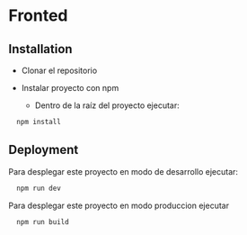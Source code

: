 # Fronted 

## Installation

- Clonar el repositorio

- Instalar proyecto con npm

    - Dentro de la raíz del proyecto ejecutar:

```bash
  npm install
```
    
## Deployment

Para desplegar este proyecto en modo de desarrollo ejecutar: 

```bash
  npm run dev
```
Para desplegar este proyecto en modo produccion ejecutar

```bash
  npm run build
```